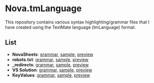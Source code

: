 # Nova.tmLanguage

This repository contains various syntax highlighting/grammar files that I have created using the TextMate language (tmLanguage) format.

## List

- **NovaSheets**: [grammar](https://github.com/NovaSheets/vscode/blob/main/syntaxes/novasheets.tmLanguage.yaml), [sample](/samples/novasheets.nvss), [preview](https://github-lightshow.herokuapp.com/?utf8=y&scope=from-url&grammar_url=https://github.com/NovaSheets/vscode/blob/main/syntaxes/novasheets.tmLanguage.yaml&code_source=from-url&code_url=https://github.com/Nixinova/Nova.tmLanguage/blob/main/samples/novasheets.nvss)
- **robots.txt**: [grammar](/grammars/robots-txt.yaml-tmLanguage), [sample](/samples/robots.txt), [preview](https://github-lightshow.herokuapp.com/?utf8=y&scope=from-url&grammar_url=https://github.com/Nixinova/Nova.tmLanguage/blob/main/grammars/robots-txt.yaml-tmLanguage&code_source=from-url&code_url=https://github.com/Nixinova/Nova.tmLanguage/blob/main/samples/robots.txt)
- **\_redirects**: [grammar](/grammars/_redirects.yaml-tmLanguage), [sample](/samples/_redirects), [preview](https://github-lightshow.herokuapp.com/?utf8=y&scope=from-url&grammar_url=https://github.com/Nixinova/Nova.tmLanguage/blob/main/grammars/_redirects.yaml-tmLanguage&code_source=from-url&code_url=https://github.com/Nixinova/Nova.tmLanguage/blob/main/samples/_redirects)
- **VS Solution**: [grammar](/grammars/solution.yaml-tmLanguage), [sample](/samples/project.sln), [preview](https://github-lightshow.herokuapp.com/?utf8=y&scope=from-url&grammar_url=https://github.com/Nixinova/Nova.tmLanguage/blob/main/grammars/solution.yaml-tmLanguage&code_source=from-url&code_url=https://github.com/Nixinova/Nova.tmLanguage/blob/main/samples/project.sln)
- **KeyValues**: [grammar](/grammars/keyvalues.yaml-tmLanguage), [sample](/samples/gameinfo.txt), [preview](https://github-lightshow.herokuapp.com/?utf8=y&scope=from-url&grammar_url=https://github.com/Nixinova/Nova.tmLanguage/blob/main/grammars/keyvalues.yaml-tmLanguage&code_source=from-url&code_url=https://github.com/Nixinova/Nova.tmLanguage/blob/main/samples/gameinfo.txt)
